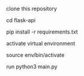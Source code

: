 clone this repository

cd flask-api

pip install -r requirements.txt

activate virtual environment

source env/bin/activate

run
python3 main.py
